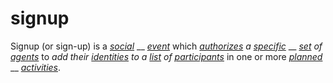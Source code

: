 # signup

Signup (or sign-up) is a [_social_](https://github.com/gcassel/Modular-Organization-Terminology/blob/master/terms/social.md) __ [_event_](https://github.com/gcassel/Modular-Organization-Terminology/blob/master/terms/event.md) which [_authorizes_](https://github.com/gcassel/Modular-Organization-Terminology/blob/master/terms/authority.md) _a_ [_specific_](https://github.com/gcassel/Modular-Organization-Terminology/blob/master/terms/specific.md) __ [_set_](https://github.com/gcassel/Modular-Organization-Terminology/blob/master/terms/set.md) _of_ [_agents_](https://github.com/gcassel/Modular-Organization-Terminology/blob/master/terms/agent.md) to _add their_ [_identities_](https://github.com/gcassel/Modular-Organization-Terminology/blob/master/terms/identity.md) _to a_ [_list_](https://github.com/gcassel/Modular-Organization-Terminology/blob/master/terms/list.md) _of_ [_participants_](https://github.com/gcassel/Modular-Organization-Terminology/blob/master/terms/participate.md) in one or more [_planned_](https://github.com/gcassel/Modular-Organization-Terminology/blob/master/terms/plan.md) __ [_activities_](https://github.com/gcassel/Modular-Organization-Terminology/blob/master/terms/activity.md).
